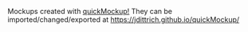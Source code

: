 Mockups created with [quickMockup!](https://github.com/jdittrich/quickMockup)
They can be imported/changed/exported at https://jdittrich.github.io/quickMockup/